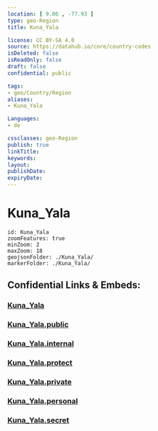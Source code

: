 ```yaml
---
location: [ 9.06 , -77.93 ] 
type: geo-Region
title: Kuna_Yala

license: CC BY-SA 4.0
source: https://datahub.io/core/country-codes
isDeleted: false
isReadOnly: false
draft: false
confidential: public

tags:
- geo/Country/Region
aliases:
- Kuna_Yala

Languages:
- de

cssclasses: geo-Region
publish: true
linkTitle: 
keywords: 
layout: 
publishDate: 
expiryDate: 
---
```


# Kuna_Yala

```leaflet
id: Kuna_Yala
zoomFeatures: true 
minZoom: 2 
maxZoom: 18
geojsonFolder: ./Kuna_Yala/
markerFolder: ./Kuna_Yala/
```


## Confidential Links & Embeds: 

### [Kuna_Yala](/_Standards/Earth/Continent/America~Central/Panama/Provinces~Panama/Kuna_Yala.md) 

### [Kuna_Yala.public](/_public/Earth/Continent/America~Central/Panama/Provinces~Panama/Kuna_Yala.public.md) 

### [Kuna_Yala.internal](/_internal/Earth/Continent/America~Central/Panama/Provinces~Panama/Kuna_Yala.internal.md) 

### [Kuna_Yala.protect](/_protect/Earth/Continent/America~Central/Panama/Provinces~Panama/Kuna_Yala.protect.md) 

### [Kuna_Yala.private](/_private/Earth/Continent/America~Central/Panama/Provinces~Panama/Kuna_Yala.private.md) 

### [Kuna_Yala.personal](/_personal/Earth/Continent/America~Central/Panama/Provinces~Panama/Kuna_Yala.personal.md) 

### [Kuna_Yala.secret](/_secret/Earth/Continent/America~Central/Panama/Provinces~Panama/Kuna_Yala.secret.md)

